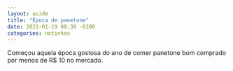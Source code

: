 ```yaml
---
layout: aside
title: "Época de panetone"
date: 2021-01-19 08:30 -0300
categories: notinhas
---
```

Começou aquela época gostosa do ano de comer panetone bom comprado por menos de R$ 10 no mercado.
